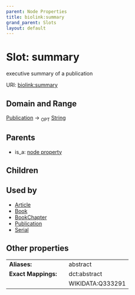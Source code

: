 ```yaml
---
parent: Node Properties
title: biolink:summary
grand_parent: Slots
layout: default
---
```


# Slot: summary


executive  summary of a publication

URI: [biolink:summary](https://w3id.org/biolink/vocab/summary)

## Domain and Range

[Publication](Publication.md) ->  <sub>OPT</sub> [String](types/String.md)

## Parents

 *  is_a: [node property](node_property.md)

## Children


## Used by

 * [Article](Article.md)
 * [Book](Book.md)
 * [BookChapter](BookChapter.md)
 * [Publication](Publication.md)
 * [Serial](Serial.md)

## Other properties

|  |  |  |
| --- | --- | --- |
| **Aliases:** | | abstract |
| **Exact Mappings:** | | dct:abstract |
|  | | WIKIDATA:Q333291 |

